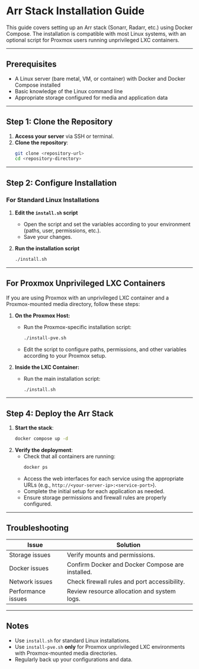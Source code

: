 # Arr Stack Installation Guide

This guide covers setting up an Arr stack (Sonarr, Radarr, etc.) using Docker Compose. The installation is compatible with most Linux systems, with an optional script for Proxmox users running unprivileged LXC containers.

---

## Prerequisites

- A Linux server (bare metal, VM, or container) with Docker and Docker Compose installed
- Basic knowledge of the Linux command line
- Appropriate storage configured for media and application data

---

## Step 1: Clone the Repository

1. **Access your server** via SSH or terminal.
2. **Clone the repository**:
   ```bash
   git clone <repository-url>
   cd <repository-directory>

---

## Step 2: Configure Installation

### For Standard Linux Installations

1. **Edit the `install.sh` script**
   - Open the script and set the variables according to your environment (paths, user, permissions, etc.).
   - Save your changes.

2. **Run the installation script**
   ```bash
   ./install.sh

---

## For Proxmox Unprivileged LXC Containers

If you are using Proxmox with an unprivileged LXC container and a Proxmox-mounted media directory, follow these steps:

1. **On the Proxmox Host:**
   - Run the Proxmox-specific installation script:
     ```bash
     ./install-pve.sh
     ```
   - Edit the script to configure paths, permissions, and other variables according to your Proxmox setup.

2. **Inside the LXC Container:**
   - Run the main installation script:
     ```bash
     ./install.sh
     ```

---

## Step 4: Deploy the Arr Stack

1. **Start the stack**:
   ```bash
   docker compose up -d

2. **Verify the deployment**:
   - Check that all containers are running:
     ```bash
     docker ps
     ```
   - Access the web interfaces for each service using the appropriate URLs (e.g., `http://<your-server-ip>:<service-port>`).
   - Complete the initial setup for each application as needed.
   - Ensure storage permissions and firewall rules are properly configured.

---

## Troubleshooting
   **Issue**            | **Solution**                                      |
 |----------------------|---------------------------------------------------|
 | Storage issues       | Verify mounts and permissions.                    |
 | Docker issues        | Confirm Docker and Docker Compose are installed.  |
 | Network issues       | Check firewall rules and port accessibility.      |
 | Performance issues   | Review resource allocation and system logs.       |

---

## Notes

- Use `install.sh` for standard Linux installations.
- Use `install-pve.sh` **only** for Proxmox unprivileged LXC environments with Proxmox-mounted media directories.
- Regularly back up your configurations and data.